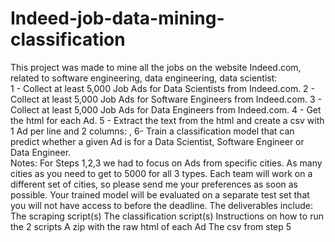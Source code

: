 # Indeed-job-data-mining-classification
This project was made to mine all the jobs on the website Indeed.com, related to software engineering, data engineering, data scientist:  
1 - Collect at least 5,000 Job Ads for Data Scientists from Indeed.com. 
2 - Collect at least 5,000 Job Ads for Software Engineers from Indeed.com. 
3 - Collect at least 5,000 Job Ads for Data Engineers from Indeed.com. 
4 - Get the html for each Ad. 
5 - Extract the text from the html and create a csv with 1 Ad per line and 2 columns: , 
6- Train a classification model that can predict whether a given Ad is for a Data Scientist, Software Engineer or Data Engineer.  
Notes:  For Steps 1,2,3 we had to focus on Ads from specific cities. As many cities as you need to get to 5000 for all 3 types. Each team will work on a different set of cities, so please send me your preferences as soon as possible. 
Your trained model will be evaluated on a separate test set that you will not have access to before the deadline. The deliverables include: The scraping script(s) The classification script(s) Instructions on how to run the 2 scripts A zip with the raw html of each Ad The csv from step 5
